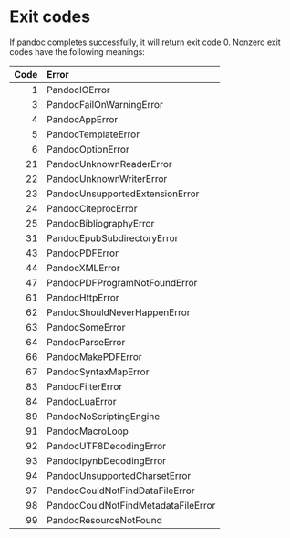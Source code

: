 # Exit codes

If pandoc completes successfully, it will return exit code 0. Nonzero
exit codes have the following meanings:

<table>
<thead>
<tr>
<th style="text-align: right;">Code</th>
<th style="text-align: left;">Error</th>
</tr>
</thead>
<tbody>
<tr>
<td style="text-align: right;">1</td>
<td style="text-align: left;">PandocIOError</td>
</tr>
<tr>
<td style="text-align: right;">3</td>
<td style="text-align: left;">PandocFailOnWarningError</td>
</tr>
<tr>
<td style="text-align: right;">4</td>
<td style="text-align: left;">PandocAppError</td>
</tr>
<tr>
<td style="text-align: right;">5</td>
<td style="text-align: left;">PandocTemplateError</td>
</tr>
<tr>
<td style="text-align: right;">6</td>
<td style="text-align: left;">PandocOptionError</td>
</tr>
<tr>
<td style="text-align: right;">21</td>
<td style="text-align: left;">PandocUnknownReaderError</td>
</tr>
<tr>
<td style="text-align: right;">22</td>
<td style="text-align: left;">PandocUnknownWriterError</td>
</tr>
<tr>
<td style="text-align: right;">23</td>
<td style="text-align: left;">PandocUnsupportedExtensionError</td>
</tr>
<tr>
<td style="text-align: right;">24</td>
<td style="text-align: left;">PandocCiteprocError</td>
</tr>
<tr>
<td style="text-align: right;">25</td>
<td style="text-align: left;">PandocBibliographyError</td>
</tr>
<tr>
<td style="text-align: right;">31</td>
<td style="text-align: left;">PandocEpubSubdirectoryError</td>
</tr>
<tr>
<td style="text-align: right;">43</td>
<td style="text-align: left;">PandocPDFError</td>
</tr>
<tr>
<td style="text-align: right;">44</td>
<td style="text-align: left;">PandocXMLError</td>
</tr>
<tr>
<td style="text-align: right;">47</td>
<td style="text-align: left;">PandocPDFProgramNotFoundError</td>
</tr>
<tr>
<td style="text-align: right;">61</td>
<td style="text-align: left;">PandocHttpError</td>
</tr>
<tr>
<td style="text-align: right;">62</td>
<td style="text-align: left;">PandocShouldNeverHappenError</td>
</tr>
<tr>
<td style="text-align: right;">63</td>
<td style="text-align: left;">PandocSomeError</td>
</tr>
<tr>
<td style="text-align: right;">64</td>
<td style="text-align: left;">PandocParseError</td>
</tr>
<tr>
<td style="text-align: right;">66</td>
<td style="text-align: left;">PandocMakePDFError</td>
</tr>
<tr>
<td style="text-align: right;">67</td>
<td style="text-align: left;">PandocSyntaxMapError</td>
</tr>
<tr>
<td style="text-align: right;">83</td>
<td style="text-align: left;">PandocFilterError</td>
</tr>
<tr>
<td style="text-align: right;">84</td>
<td style="text-align: left;">PandocLuaError</td>
</tr>
<tr>
<td style="text-align: right;">89</td>
<td style="text-align: left;">PandocNoScriptingEngine</td>
</tr>
<tr>
<td style="text-align: right;">91</td>
<td style="text-align: left;">PandocMacroLoop</td>
</tr>
<tr>
<td style="text-align: right;">92</td>
<td style="text-align: left;">PandocUTF8DecodingError</td>
</tr>
<tr>
<td style="text-align: right;">93</td>
<td style="text-align: left;">PandocIpynbDecodingError</td>
</tr>
<tr>
<td style="text-align: right;">94</td>
<td style="text-align: left;">PandocUnsupportedCharsetError</td>
</tr>
<tr>
<td style="text-align: right;">97</td>
<td style="text-align: left;">PandocCouldNotFindDataFileError</td>
</tr>
<tr>
<td style="text-align: right;">98</td>
<td style="text-align: left;">PandocCouldNotFindMetadataFileError</td>
</tr>
<tr>
<td style="text-align: right;">99</td>
<td style="text-align: left;">PandocResourceNotFound</td>
</tr>
</tbody>
</table>

